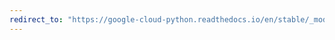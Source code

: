 ```yaml
---
redirect_to: "https://google-cloud-python.readthedocs.io/en/stable/_modules/google/cloud/storage/_helpers.html"
---
```

